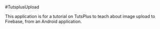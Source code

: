 #TutsplusUpload

This application is for a tutorial on TutsPlus to teach about image upload to Firebase, from an Android application.
